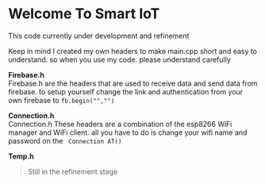 # Welcome To Smart IoT 

This code currently under development and refinement

Keep in mind I created my own headers to make main.cpp short and easy to understand. so when you use my code. please understand carefully

**Firebase.h** <br>
Firebase.h are the headers that are used to receive data and send data from firebase. to setup yourself change the link and authentication from your own firebase to <code>fb.begin("","") </code>

**Connection.h** <br>
Connection.h These headers are a combination of the esp8266 WiFi manager and WiFi client. all you have to do is change your wifi name and password on the <code> Connection AT() </code>

**Temp.h** <br>
>Still in the refinement stage